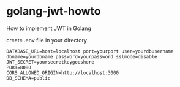# golang-jwt-howto
How to implement JWT in Golang

create .env file in your directory
```
DATABASE_URL=host=localhost port=yourport user=yourdbusername dbname=yourdbname password=yourpassword sslmode=disable
JWT_SECRET=yoursecretkeygoeshere
PORT=8080
CORS_ALLOWED_ORIGIN=http://localhost:3000
DB_SCHEMA=public
```
